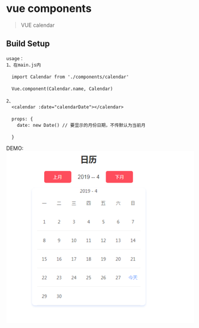 # vue components

> VUE calendar

## Build Setup

```
usage：
1、在main.js内

  import Calendar from './components/calendar'
  
  Vue.component(Calendar.name, Calendar)
  
2、
  <calendar :date="calendarDate"></calendar>
  
  props: {
    date: new Date() // 要显示的月份日期，不传默认为当前月
  
  }  
```

DEMO:
  ![avatar](/src/assets/demo1.png)
